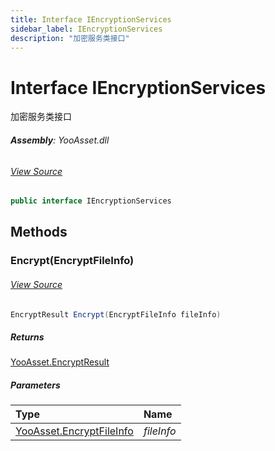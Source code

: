 ```yaml
---
title: Interface IEncryptionServices
sidebar_label: IEncryptionServices
description: "加密服务类接口"
---
```

# Interface IEncryptionServices
加密服务类接口

###### **Assembly**: YooAsset.dll
###### [View Source](https://github.com/tuyoogame/YooAsset/blob/main/Assets/YooAsset/Runtime/Services/IEncryptionServices.cs#L33)
```csharp title="Declaration"
public interface IEncryptionServices
```
## Methods
### Encrypt(EncryptFileInfo)

###### [View Source](https://github.com/tuyoogame/YooAsset/blob/main/Assets/YooAsset/Runtime/Services/IEncryptionServices.cs#L35)
```csharp title="Declaration"
EncryptResult Encrypt(EncryptFileInfo fileInfo)
```

##### Returns

[YooAsset.EncryptResult](../YooAsset/EncryptResult.md)

##### Parameters

| Type | Name |
|:--- |:--- |
| [YooAsset.EncryptFileInfo](../YooAsset/EncryptFileInfo.md) | *fileInfo* |

